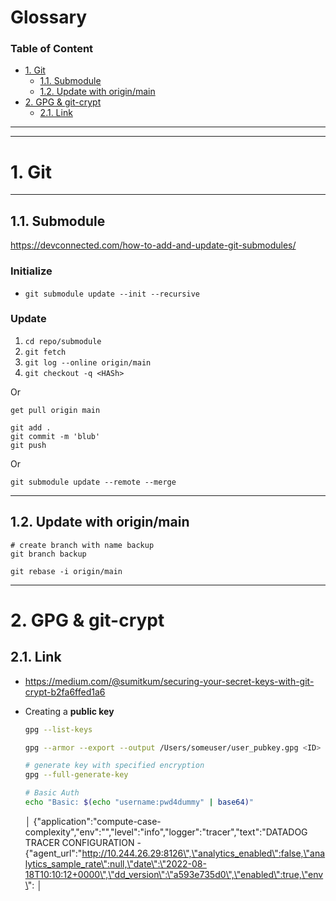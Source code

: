 # Glossary <!-- omit in toc -->
### Table of Content <!-- omit in toc -->
- [1. Git](#1-git)
  - [1.1. Submodule](#11-submodule)
  - [1.2. Update with origin/main](#12-update-with-originmain)
- [2. GPG & git-crypt](#2-gpg--git-crypt)
  - [2.1. Link](#21-link)

---
---
# 1. Git

---
## 1.1. Submodule

https://devconnected.com/how-to-add-and-update-git-submodules/

### Initialize <!-- omit in toc -->

- `git submodule update --init --recursive`

### Update <!-- omit in toc -->
1. `cd repo/submodule`
2. `git fetch`
3. `git log --online origin/main`
4. `git checkout -q <HASh>`

Or
```
get pull origin main

git add .
git commit -m 'blub'
git push
```

Or 

`git submodule update --remote --merge`

---
## 1.2. Update with origin/main
```
# create branch with name backup
git branch backup

git rebase -i origin/main
```

---
# 2. GPG & git-crypt
## 2.1. Link
- https://medium.com/@sumitkum/securing-your-secret-keys-with-git-crypt-b2fa6ffed1a6
- Creating a **public key**
  ``` sh
  gpg --list-keys

  gpg --armor --export --output /Users/someuser/user_pubkey.gpg <ID>

  # generate key with specified encryption
  gpg --full-generate-key

  # Basic Auth
  echo "Basic: $(echo "username:pwd4dummy" | base64)"
  ```


  │ {"application":"compute-case-complexity","env":"","level":"info","logger":"tracer","text":"DATADOG TRACER CONFIGURATION - {\"agent_url\":\"http://10.244.26.29:8126\",\"analytics_enabled\":false,\"analytics_sample_rate\":null,\"date\":\"2022-08-18T10:10:12+0000\",\"dd_version\":\"a593e735d0\",\"enabled\":true,\"env\": │